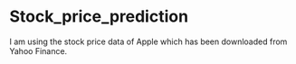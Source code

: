 # Stock_price_prediction
I am using the stock price data of Apple which has been downloaded from Yahoo Finance.

